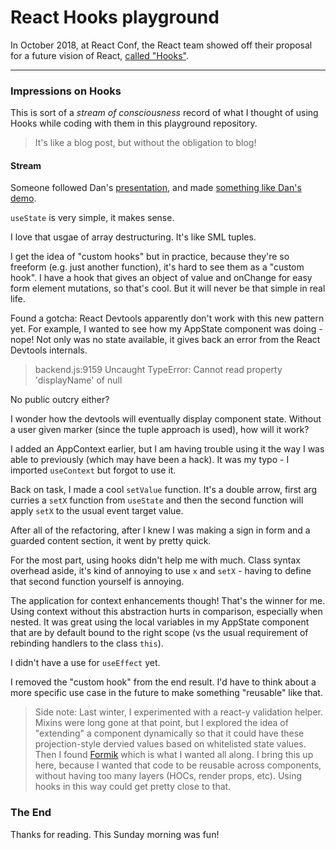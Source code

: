 # React Hooks playground

In October 2018, at React Conf, the React team showed off their proposal for a future vision of React, [called "Hooks"](https://reactjs.org/docs/hooks-intro.html).

---

### Impressions on Hooks

This is sort of a _stream of consciousness_ record of what I thought of using Hooks while coding with them in this playground repository.

> It's like a blog post, but without the obligation to blog!

#### Stream

Someone followed Dan's [presentation](https://www.youtube.com/watch?v=dpw9EHDh2bM), and made [something like Dan's demo](https://github.com/broerjuang/excerpt-react-conf).

`useState` is very simple, it makes sense.

I love that usgae of array destructuring. It's like SML tuples.

I get the idea of "custom hooks" but in practice, because they're so freeform (e.g. just another function), it's hard to see them as a "custom hook". I have a hook that gives an object of value and onChange for easy form element mutations, so that's cool. But it will never be that simple in real life.

Found a gotcha: React Devtools apparently don't work with this new pattern yet. For example, I wanted to see how my AppState component was doing - nope! Not only was no state available, it gives back an error from the React Devtools internals.

> backend.js:9159 Uncaught TypeError: Cannot read property 'displayName' of null

No public outcry either?

I wonder how the devtools will eventually display component state. Without a user given marker (since the tuple approach is used), how will it work?

I added an AppContext earlier, but I am having trouble using it the way I was able to previously (which may have been a hack). It was my typo - I imported `useContext` but forgot to use it.

Back on task, I made a cool `setValue` function. It's a double arrow, first arg curries a `setX` function from `useState` and then the second function will apply `setX` to the usual event target value.

After all of the refactoring, after I knew I was making a sign in form and a guarded content section, it went by pretty quick.

For the most part, using hooks didn't help me with much. Class syntax overhead aside, it's kind of annoying to use `x` and `setX` - having to define that second function yourself is annoying.

The application for context enhancements though! That's the winner for me. Using context without this abstraction hurts in comparison, especially when nested. It was great using the local variables in my AppState component that are by default bound to the right scope (vs the usual requirement of rebinding handlers to the class `this`).

I didn't have a use for `useEffect` yet.

I removed the "custom hook" from the end result. I'd have to think about a more specific use case in the future to make something "reusable" like that.

> Side note: Last winter, I experimented with a react-y validation helper. Mixins were long gone at that point, but I explored the idea of "extending" a component dynamically so that it could have these projection-style dervied values based on whitelisted state values. Then I found [Formik](https://github.com/jaredpalmer/formik) which is what I wanted all along. I bring this up here, because I wanted that code to be reusable across components, without having too many layers (HOCs, render props, etc). Using hooks in this way could get pretty close to that.

### The End

Thanks for reading. This Sunday morning was fun!
